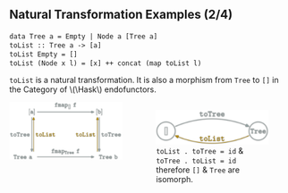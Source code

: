 Natural Transformation Examples (2/4)
------------------------------------

<pre><code class="haskell">data Tree a = Empty | Node a [Tree a]
toList :: Tree a -> [a]
toList Empty = []
toList (Node x l) = [x] ++ concat (map toList l)</pre></code>


`toList` is a natural transformation.
It is also a morphism from `Tree` to `[]` in the Category of \\(\\Hask\\) endofunctors.

<img style="float:left;width:40%" src="categories/img/mp/nattrans-tree-list.png" alt="natural transformation commutative diagram"/>
<figure style="float:right;width:40%">
<img src="categories/img/mp/tree-list-endofunctor-morphism.png" alt="natural transformation commutative diagram"/>
<figcaption><code>toList . toTree = id</code> &amp;<br/> <code>toTree . toList = id</code> <span style="visibility:hidden">&amp;</span><br/>
therefore <code>[]</code> &amp; <code>Tree</code> are <span class="yellow">isomorph</span>.
</figcaption>
</figure>
